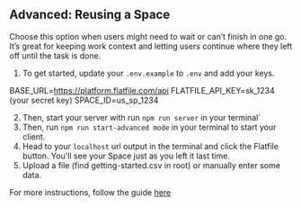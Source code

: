 ## Advanced: Reusing a Space

Choose this option when users might need to wait or can’t finish in one go. It’s great for keeping work context and letting users continue where they left off until the task is done.

1. To get started, update your `.env.example` to `.env` and add your keys.

BASE_URL=https://platform.flatfile.com/api
FLATFILE_API_KEY=sk_1234 (your secret key)
SPACE_ID=us_sp_1234

2. Then, start your server with run `npm run server` in your terminal`
3. Then, run `npm run start-advanced mode` in your terminal to start your client.
4. Head to your `localhost` url output in the terminal and click the Flatfile button. You'll see your Space just as you left it last time.
5. Upload a file (find getting-started.csv in root) or manually enter some data.

For more instructions, follow the guide [here](flatfile.com/docs/guides/use-cases/embedding/javascript)
